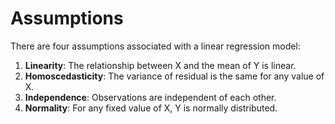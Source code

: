 # Assumptions



There are four assumptions associated with a linear regression model:

1. **Linearity**: The relationship between X and the mean of Y is linear.
2. **Homoscedasticity**: The variance of residual is the same for any value of X.
3. **Independence**: Observations are independent of each other.
4. **Normality**: For any fixed value of X, Y is normally distributed.

